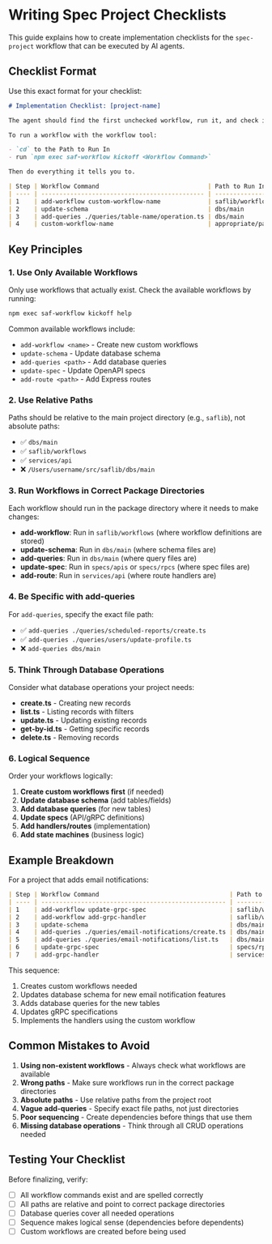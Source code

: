 # Writing Spec Project Checklists

This guide explains how to create implementation checklists for the `spec-project` workflow that can be executed by AI agents.

## Checklist Format

Use this exact format for your checklist:

```markdown
# Implementation Checklist: [project-name]

The agent should find the first unchecked workflow, run it, and check it off. Each workflow should be run in the context of the [project-name] project.

To run a workflow with the workflow tool:

- `cd` to the Path to Run In
- run `npm exec saf-workflow kickoff <Workflow Command>`

Then do everything it tells you to.

| Step | Workflow Command                              | Path to Run In      | Status |
| ---- | --------------------------------------------- | ------------------- | ------ |
| 1    | add-workflow custom-workflow-name             | saflib/workflows    | [ ]    |
| 2    | update-schema                                 | dbs/main            | [ ]    |
| 3    | add-queries ./queries/table-name/operation.ts | dbs/main            | [ ]    |
| 4    | custom-workflow-name                          | appropriate/package | [ ]    |
```

## Key Principles

### 1. Use Only Available Workflows

Only use workflows that actually exist. Check the available workflows by running:

```bash
npm exec saf-workflow kickoff help
```

Common available workflows include:

- `add-workflow <name>` - Create new custom workflows
- `update-schema` - Update database schema
- `add-queries <path>` - Add database queries
- `update-spec` - Update OpenAPI specs
- `add-route <path>` - Add Express routes

### 2. Use Relative Paths

Paths should be relative to the main project directory (e.g., `saflib`), not absolute paths:

- ✅ `dbs/main`
- ✅ `saflib/workflows`
- ✅ `services/api`
- ❌ `/Users/username/src/saflib/dbs/main`

### 3. Run Workflows in Correct Package Directories

Each workflow should run in the package directory where it needs to make changes:

- **add-workflow**: Run in `saflib/workflows` (where workflow definitions are stored)
- **update-schema**: Run in `dbs/main` (where schema files are)
- **add-queries**: Run in `dbs/main` (where query files are)
- **update-spec**: Run in `specs/apis` or `specs/rpcs` (where spec files are)
- **add-route**: Run in `services/api` (where route handlers are)

### 4. Be Specific with add-queries

For `add-queries`, specify the exact file path:

- ✅ `add-queries ./queries/scheduled-reports/create.ts`
- ✅ `add-queries ./queries/users/update-profile.ts`
- ❌ `add-queries dbs/main`

### 5. Think Through Database Operations

Consider what database operations your project needs:

- **create.ts** - Creating new records
- **list.ts** - Listing records with filters
- **update.ts** - Updating existing records
- **get-by-id.ts** - Getting specific records
- **delete.ts** - Removing records

### 6. Logical Sequence

Order your workflows logically:

1. **Create custom workflows first** (if needed)
2. **Update database schema** (add tables/fields)
3. **Add database queries** (for new tables)
4. **Update specs** (API/gRPC definitions)
5. **Add handlers/routes** (implementation)
6. **Add state machines** (business logic)

## Example Breakdown

For a project that adds email notifications:

```markdown
| Step | Workflow Command                                    | Path to Run In   | Status |
| ---- | --------------------------------------------------- | ---------------- | ------ |
| 1    | add-workflow update-grpc-spec                       | saflib/workflows | [ ]    |
| 2    | add-workflow add-grpc-handler                       | saflib/workflows | [ ]    |
| 3    | update-schema                                       | dbs/main         | [ ]    |
| 4    | add-queries ./queries/email-notifications/create.ts | dbs/main         | [ ]    |
| 5    | add-queries ./queries/email-notifications/list.ts   | dbs/main         | [ ]    |
| 6    | update-grpc-spec                                    | specs/rpcs       | [ ]    |
| 7    | add-grpc-handler                                    | services/api     | [ ]    |
```

This sequence:

1. Creates custom workflows needed
2. Updates database schema for new email notification features
3. Adds database queries for the new tables
4. Updates gRPC specifications
5. Implements the handlers using the custom workflow

## Common Mistakes to Avoid

1. **Using non-existent workflows** - Always check what workflows are available
2. **Wrong paths** - Make sure workflows run in the correct package directories
3. **Absolute paths** - Use relative paths from the project root
4. **Vague add-queries** - Specify exact file paths, not just directories
5. **Poor sequencing** - Create dependencies before things that use them
6. **Missing database operations** - Think through all CRUD operations needed

## Testing Your Checklist

Before finalizing, verify:

- [ ] All workflow commands exist and are spelled correctly
- [ ] All paths are relative and point to correct package directories
- [ ] Database queries cover all needed operations
- [ ] Sequence makes logical sense (dependencies before dependents)
- [ ] Custom workflows are created before being used

